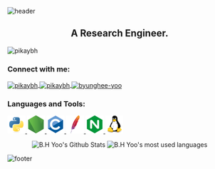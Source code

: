 ![header](https://capsule-render.vercel.app/api?text=%&animation=fadeIn&type=waving&fontAlign=80&fontAlignY=80&fontSize=40&fontColor=d6ace6&color=timeGradient)
<!--profile-->
<div align="center">
  <!--
  <a href="https://hits.seeyoufarm.com"><img src="https://hits.seeyoufarm.com/api/count/incr/badge.svg?url=https%3A%2F%2Fgithub.com%2Fpikaybh&count_bg=%2300FFFF&title_bg=%23555555&icon=googlechrome.svg&icon_color=%23E7E7E7&title=hits&edge_flat=false"/>
  </a>
  <h3>Welcome to my Github! 👋</h3>
  <a href="mailto:pikabh@naver.com">
      <img 
          src="http://img.shields.io/badge/-Naver-brightgreen?style=flat&logo=Naver&logoColor=white&link=mailto:pikabh@naver.com"
          style="height : auto; margin-left : 10px; margin-right : 10px;"/>
  </a>
  <a href="https://instagram.com/pikaybh">
      <img 
          src="http://img.shields.io/badge/-Instagram-ff69b4?style=flat&logo=Instagram&logoColor=white&link=https://instagram.com/pikaybh/"
          style="height : auto; margin-left : 10px; margin-right : 10px;"/>
  </a>
  Blog
  </br>
  </br>
  
  <h3>✨ Stack ✨</h3>
  <h4>💻 OS&Platforms 💻</h4>
  Linux, Windows, GoormIDE, Rasbian, arduinoIDE
  </br>
  <h4>📚 Languages&Skills 📚</h4>
  <a href="#">
      <img 
          src="http://img.shields.io/badge/-HTML-orange?style=flat&logo=HTML5&logoColor=white&link=#"
          style="height : auto; margin-left : 10px; margin-right : 10px;"/>
  </a>
  <a href="#">
      <img 
          src="http://img.shields.io/badge/-CSS-blue?style=flat&logo=CSS3&logoColor=white&link=#"
          style="height : auto; margin-left : 10px; margin-right : 10px;"/>
  </a>
  <a href="#">
      <img 
          src="http://img.shields.io/badge/-JavaScript-yellow?style=flat&logo=JavaScript&logoColor=white&link=#"
          style="height : auto; margin-left : 10px; margin-right : 10px;"/>
  </a>
  <a href="#">
      <img 
          src="http://img.shields.io/badge/-PHP-lightgrey?style=flat&logo=PHP&logoColor=white&link=#"
          style="height : auto; margin-left : 10px; margin-right : 10px;"/>
  </a>
  </br>
  <a href="#">
      <img 
          src="http://img.shields.io/badge/-Python-blue?style=flat&logo=Python&logoColor=white&link=#"
          style="height : auto; margin-left : 10px; margin-right : 10px;"/>
  </a>
  <a href="#">
      <img 
          src="http://img.shields.io/badge/-Django-darkgreen?style=flat&logo=Django&logoColor=white&link=#"
          style="height : auto; margin-left : 10px; margin-right : 10px;"/>
  </a>
  <a href="#">
      <img 
          src="http://img.shields.io/badge/-PostgreSQL-blue?style=flat&logo=PostgreSQL&logoColor=white&link=#"
          style="height : auto; margin-left : 10px; margin-right : 10px;"/>
  </a>
  </br> <!--자신 있는 것들을 위로!- ->
  TF
  torch
  Flask
  React
  RN
  Jekyll
  npm
  node
  </br>
  <h4>🛠️ Tools 🛠️</h4>
  Git, Github, Notion, VScode, pyCharm, anaconda, jupyter, colab
  </br>
  </br>
  
  <h3>📈 My Github Stats 📈</h3>
  -->

  <h2 align="center">A Research Engineer.</h2>
  
  <p align="left"> 
    <img src="https://komarev.com/ghpvc/?username=pikaybh&label=Profile%20views&color=0e75b6&style=flat" alt="pikaybh" /> 
  </p>

  <!--h1 align="center">Hi 👋, I'm Supriyo</h1>
  <h3 align="center">A Cyber-Security enthusiast.</h3>
  
  <img align="right" alt="Coding" width="400" src="https://media.tenor.com/GfSX-u7VGM4AAAAC/coding.gif">
  
  <p align="left"> <img src="https://komarev.com/ghpvc/?username=riyyoo&label=Profile%20views&color=0e75b6&style=flat" alt="riyyoo" /> </p>
  
  - 👨‍💻 I’m currently studying **BSc. Cyber Security**
  
  - 🤝 I’m looking for help with **Blue team**
  
  - 💬 Ask me about **Penetration test,OSINT,OWASP ZAP,Metasploit Framework,MobSF**
  
  - 📫 How to reach me **supriyo24gayen@gmail.com**
  
  - ⚡ Fun fact **I cry for books.**-->
  
  <h3 align="left">Connect with me:</h3>
  <p align="left">
  <a href="https://x.com/pikaybh" target="_blank">
    <img 
      align="center" 
      src="https://raw.githubusercontent.com/rahuldkjain/github-profile-readme-generator/master/src/images/icons/Social/twitter.svg" 
      alt="pikaybh" 
      height="30" 
      width="40" 
    />
  </a>
  <a href="https://instagram.com/pikaybh" target="_blank">
    <img 
      align="center" 
      src="https://raw.githubusercontent.com/rahuldkjain/github-profile-readme-generator/master/src/images/icons/Social/instagram.svg" 
      alt="pikaybh" 
      height="30" 
      width="40" 
    />
  </a>
  <a href="https://linkedin.com/in/byunghee-yoo" target="_blank">
    <img 
      align="center" 
      src="https://cdn.jsdelivr.net/gh/devicons/devicon@latest/icons/linkedin/linkedin-original.svg"
      alt="byunghee-yoo" 
      height="30" 
      width="40" 
    />
  </a>
  </p>
  
  <h3 align="left">Languages and Tools:</h3>
  <p align="left"> 
    <a href="https://www.python.org" target="_blank" rel="noreferrer"> 
      <img 
        src="https://raw.githubusercontent.com/devicons/devicon/master/icons/python/python-original.svg" 
        alt="python" 
        width="40" 
        height="40"
      /> 
    </a> 
    <a href="https://www.nodejs.org" target="_blank" rel="noreferrer"> 
      <img 
        src="https://raw.githubusercontent.com/devicons/devicon/master/icons/nodejs/nodejs-original.svg" 
        alt="c" 
        width="40" 
        height="40"
      /> 
    </a> 
    <a href="https://www.w3schools.com/c/" target="_blank" rel="noreferrer"> 
      <img 
        src="https://raw.githubusercontent.com/devicons/devicon/master/icons/c/c-original.svg" 
        alt="c" 
        width="40" 
        height="40"
      /> 
    </a> 
    <!--a href="https://www.w3.org/html/" target="_blank" rel="noreferrer"> 
      <img 
        src="https://raw.githubusercontent.com/devicons/devicon/master/icons/html5/html5-original-wordmark.svg" 
        alt="html5" 
        width="40" 
        height="40"
      /> 
  </a--> 
    <a href="https://www.apache.org" target="_blank" rel="noreferrer"> 
      <img 
        src="https://raw.githubusercontent.com/devicons/devicon/master/icons/apache/apache-original.svg" 
        alt="apache" 
        width="40" 
        height="40"
      /> 
    </a> 
    <a href="https://www.nginx.org" target="_blank" rel="noreferrer"> 
      <img 
        src="https://raw.githubusercontent.com/devicons/devicon/master/icons/nginx/nginx-original.svg" 
        alt="nginx" 
        width="40" 
        height="40"
      /> 
    </a> 
    <!--a href="https://www.kali-linux.org/" target="_blank" rel="noreferrer"> 
      <img 
        src="https://raw.githubusercontent.com/devicons/devicon/master/icons/kali-linux/kali-original.svg" 
        alt="kali-linux" 
        width="40" 
        height="40"
      /> 
    </a> 
    <a href="https://www.ubuntu.org/" target="_blank" rel="noreferrer"> 
      <img 
        src="https://raw.githubusercontent.com/devicons/devicon/master/icons/ubuntu/ubuntu-original.svg" 
        alt="ubuntu" 
        width="40" 
        height="40"
      /> 
    </a--> 
    <a href="https://www.linux.org/" target="_blank" rel="noreferrer"> 
      <img 
        src="https://raw.githubusercontent.com/devicons/devicon/master/icons/linux/linux-original.svg" 
        alt="linux" 
        width="40" 
        height="40"
      /> 
    </a> 
  </p>

  <img 
    src="https://github-readme-stats.vercel.app/api?username=pikaybh&count_private=true&show_icons=true&include_all_commits=true&hide_border=true&hide_title=true&card_width=350)](https://github.com/anuraghazra/github-readme-stats" 
    alt="B.H Yoo's Github Stats"
  />
  <img 
    src="https://github-readme-stats.vercel.app/api/top-langs/?username=pikaybh&layout=compact&hide_border=true" 
    alt="B.H Yoo's most used languages"
  />
</div>

![footer](https://capsule-render.vercel.app/api?text=%&animation=fadeIn&type=waving&fontAlign=80&fontAlignY=80&fontSize=40&fontColor=d6ace6&color=timeGradient&reversal=true&section=footer)

<!--- Old Version
- 👋 Hi, I’m <a href="https://github.com/pikaybh">@pikaybh</a>
- 👀 I’m interested in <a href="#">
                            <img 
                                src="http://img.shields.io/badge/-HTML-orange?style=flat&logo=HTML5&logoColor=white&link=#"
                                style="height : auto; margin-left : 10px; margin-right : 10px;"/>
                        </a>
                        <a href="#">
                            <img 
                                src="http://img.shields.io/badge/-CSS-blue?style=flat&logo=CSS3&logoColor=white&link=#"
                                style="height : auto; margin-left : 10px; margin-right : 10px;"/>
                        </a>
                        <a href="#">
                            <img 
                                src="http://img.shields.io/badge/-JavaScript-yellow?style=flat&logo=JavaScript&logoColor=white&link=#"
                                style="height : auto; margin-left : 10px; margin-right : 10px;"/>
                        </a>
                        <a href="#">
                            <img 
                                src="http://img.shields.io/badge/-PHP-lightgrey?style=flat&logo=PHP&logoColor=white&link=#"
                                style="height : auto; margin-left : 10px; margin-right : 10px;"/>
                        </a>
                        <a href="#">
                            <img 
                                src="http://img.shields.io/badge/-Python-blue?style=flat&logo=Python&logoColor=white&link=#"
                                style="height : auto; margin-left : 10px; margin-right : 10px;"/>
                        </a>
                        <a href="#">
                            <img 
                                src="http://img.shields.io/badge/-Django-darkgreen?style=flat&logo=Django&logoColor=white&link=#"
                                style="height : auto; margin-left : 10px; margin-right : 10px;"/>
                        </a>
                        <a href="#">
                            <img 
                                src="http://img.shields.io/badge/-PostgreSQL-blue?style=flat&logo=PostgreSQL&logoColor=white&link=#"
                                style="height : auto; margin-left : 10px; margin-right : 10px;"/>
                        </a>
- 🌱 I’m currently learning <a href="#">
                            <img 
                                src="http://img.shields.io/badge/-PHP-lightgrey?style=flat&logo=PHP&logoColor=white&link=#"
                                style="height : auto; margin-left : 10px; margin-right : 10px;"/>
                        </a>
- 💞️ I’m looking to collaborate on <del>nothing, yet</del>
- 📫 How to reach me : <a href="mailto:pikabh@naver.com">
                            <img 
                                src="http://img.shields.io/badge/-Naver-brightgreen?style=flat&logo=Naver&logoColor=white&link=mailto:pikabh@naver.com"
                                style="height : auto; margin-left : 10px; margin-right : 10px;"/>
                        </a>
                        <a href="https://instagram.com/pikaybh">
                            <img 
                                src="http://img.shields.io/badge/-Instagram-ff69b4?style=flat&logo=Instagram&logoColor=white&link=https://instagram.com/pikaybh/"
                                style="height : auto; margin-left : 10px; margin-right : 10px;"/>
                        </a>
                        
pikaybh/pikaybh is a ✨ special ✨ repository because its `README.md` (this file) appears on your GitHub profile.
You can click the Preview link to take a look at your changes.




[![Anurag's GitHub stats](https://github-readme-stats.vercel.app/api?username=pikaybh&count_private=true&show_icons=true&include_all_commits=true&hide_border=true&hide_title=true)](https://github.com/anuraghazra/github-readme-stats)
[![Top Langs](https://github-readme-stats.vercel.app/api/top-langs/?username=pikaybh&layout=compact&hide_border=true)](https://github.com/anuraghazra/github-readme-stats)
--->

